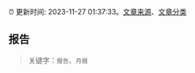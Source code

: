 :alarm_clock: 更新时间: 2023-11-27 01:37:33。[文章来源](/README.md)、[文章分类](/TAGS.md)

## 报告


> 关键字：`报告`、`月报`



